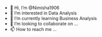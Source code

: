 - 👋 Hi, I’m @Nimisha1906
- 👀 I’m interested in Data Analysis
- 🌱 I’m currently learning Business Analysis
- 💞️ I’m looking to collaborate on ...
- 📫 How to reach me ...

<!---
Nimisha1906/Nimisha1906 is a ✨ special ✨ repository because its `README.md` (this file) appears on your GitHub profile.
You can click the Preview link to take a look at your changes.
--->
